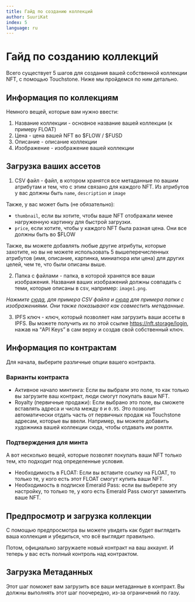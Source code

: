 ```yaml
---
title: Гайд по созданию коллекций
author: SuuriKat
index: 5
language: ru
---
```


# Гайд по созданию коллекций

Всего существует 5 шагов для создания вашей собственной коллекции NFT, с помощью Touchstone. Ниже мы пройдемся по ним детально.

## Информация по коллекциям

Немного вещей, которые вам нужно ввести:
1. Название коллекции - основное название вашей коллекции (к примеру FLOAT)
2. Цена - цена вашей NFT во $FLOW / $FUSD
3. Описание - описание коллекции
4. Изображение - изображение вашей коллекции

## Загрузка ваших ассетов

1. CSV файл - файл, в котором хранятся все метаданные по вашим атрибутам и тем, что с этим связано для каждого NFT. Из атрибутов у вас должны быть `name`, `description` и `image`

Также, у вас может быть (не обязательно):
- `thumbnail`, если вы хотите, чтобы ваше NFT отображали менее нагруженную картинку для быстрой загрузки.
- `price`, если хотите, чтобы у каждого NFT была разная цена. Они все должны быть во $FLOW

Также, вы можете добавлять любые другие атрибуты, которые захотите, но вы не можете использовать 5 вышеперечисленных атрибутов (имя, описание, картинка, миниатюра или цена) для других целей, чем те, что были описаны выше.

2. Папка с файлами - папка, в которой хранятся все ваши изображения. Названия ваших изображений должны совпадать с теми, которые описаны в csv, например: `image1.png`.

*Нажмите <a href="/assets/metadata.csv" download="">сюда</a>, для примера CSV файла и <a href="/assets/images.zip" download="">сюда</a> для примера папки с изображениями. Они также показывают как совместить метаданные.*

3. IPFS ключ - ключ, который позволяет нам загрузить ваши ассеты в IPFS. Вы можете получить их по этой ссылке https://nft.storage/login, нажав на “API Keys” в сам верху и создав свой собственный ключ.

## Информация по контрактам

Для начала, выберите различные опции вашего контракта.

### Варианты контракта
- Активное начало минтинга: Если вы выбрали это поле, то как только вы загрузите ваш контракт, люди смогут покупать ваши NFT.
- Royalty (первичные продажи): Если выбрано это поле, вы сможете вставлять адреса и числа между `0` и `0.95`. Это позволит автоматически отдать часть от первичных продаж на Touchstone адресам, которые вы ввели. Например, вы можете добавить художника вашей коллекции сюда, чтобы отдавать им роялти. 

### Подтверждения для минта
А вот несколько вещей, которые позволят покупать ваши NFT только тем, кто подходит под определенные условия.

- Необходимость в FLOAT: Если вы вставите ссылку на FLOAT, то только те, у кого есть этот FLOAT смогут купить ваши NFT.
- Необходимость в подписке Emerald Pass: если вы выберете эту настройку, то только те, у кого есть Emerald Pass смогут заминтить ваше NFT.

## Предпросмотр и загрузка коллекции

С помощью предпросмотра вы можете увидеть как будет выглядеть ваша коллекция и убедиться, что всё выглядит правильно.

Потом, официально загружаете новый контракт на ваш аккаунт. И теперь у вас есть полный контроль над контрактом.

## Загрузка Метаданных

Этот шаг поможет вам загрузить все ваши метаданные в контракт. Вы должны выполнять этот шаг поочередно, из-за ограничений по газу.
